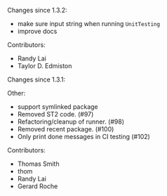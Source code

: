 Changes since 1.3.2:

   - make sure input string when running `UnitTesting`
   - improve docs

  Contributors:
   - Randy Lai
   - Taylor D. Edmiston



Changes since 1.3.1:

  Other:
   - support symlinked package
   - Removed ST2 code. (#97)
   - Refactoring/cleanup of runner. (#98)
   - Removed recent package. (#100)
   - Only print done messages in CI testing (#102)

  Contributors:
   - Thomas Smith
   - thom
   - Randy Lai
   - Gerard Roche
